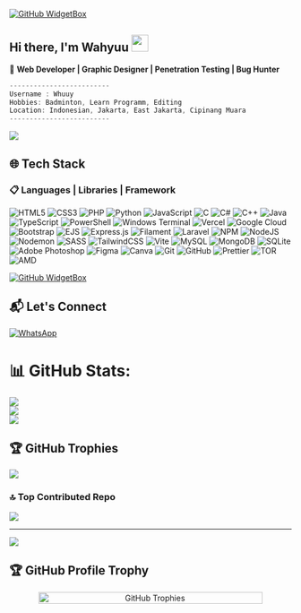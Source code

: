 [![GitHub WidgetBox](https://github-widgetbox.vercel.app/api/profile?username=RizkyWahyudi30&data=followers,repositories,stars,commits&theme=nautilus)](https://github.com/RizkyWahyudi30)

## Hi there, I'm Wahyuu <img src="https://media.giphy.com/media/hvRJCLFzcasrR4ia7z/giphy.gif" width="30">
🚀 **Web Developer | Graphic Designer | Penetration Testing | Bug Hunter**

```csharp
-------------------------
Username : Whuuy
Hobbies: Badminton, Learn Programm, Editing
Location: Indonesian, Jakarta, East Jakarta, Cipinang Muara
-------------------------
```
![](https://komarev.com/ghpvc/?username=RizkyWahyudi30&style=flat-square)

## 🌐 Tech Stack
### 📋 Languages | Libraries | Framework
![HTML5](https://img.shields.io/badge/html5-%23E34F26.svg?style=for-the-badge&logo=html5&logoColor=white) ![CSS3](https://img.shields.io/badge/css3-%231572B6.svg?style=for-the-badge&logo=css3&logoColor=white) ![PHP](https://img.shields.io/badge/php-%23777BB4.svg?style=for-the-badge&logo=php&logoColor=white) ![Python](https://img.shields.io/badge/python-3670A0?style=for-the-badge&logo=python&logoColor=ffdd54) ![JavaScript](https://img.shields.io/badge/javascript-%23323330.svg?style=for-the-badge&logo=javascript&logoColor=%23F7DF1E) ![C](https://img.shields.io/badge/c-%2300599C.svg?style=for-the-badge&logo=c&logoColor=white) ![C#](https://img.shields.io/badge/c%23-%23239120.svg?style=for-the-badge&logo=csharp&logoColor=white) ![C++](https://img.shields.io/badge/c++-%2300599C.svg?style=for-the-badge&logo=c%2B%2B&logoColor=white) ![Java](https://img.shields.io/badge/java-%23ED8B00.svg?style=for-the-badge&logo=openjdk&logoColor=white) ![TypeScript](https://img.shields.io/badge/typescript-%23007ACC.svg?style=for-the-badge&logo=typescript&logoColor=white) ![PowerShell](https://img.shields.io/badge/PowerShell-%235391FE.svg?style=for-the-badge&logo=powershell&logoColor=white) ![Windows Terminal](https://img.shields.io/badge/Windows%20Terminal-%234D4D4D.svg?style=for-the-badge&logo=windows-terminal&logoColor=white) ![Vercel](https://img.shields.io/badge/vercel-%23000000.svg?style=for-the-badge&logo=vercel&logoColor=white) ![Google Cloud](https://img.shields.io/badge/GoogleCloud-%234285F4.svg?style=for-the-badge&logo=google-cloud&logoColor=white) ![Bootstrap](https://img.shields.io/badge/bootstrap-%238511FA.svg?style=for-the-badge&logo=bootstrap&logoColor=white) ![EJS](https://img.shields.io/badge/ejs-%23B4CA65.svg?style=for-the-badge&logo=ejs&logoColor=black) ![Express.js](https://img.shields.io/badge/express.js-%23404d59.svg?style=for-the-badge&logo=express&logoColor=%2361DAFB) ![Filament](https://img.shields.io/badge/Filament-FFAA00?style=for-the-badge&logoColor=%23000000) ![Laravel](https://img.shields.io/badge/laravel-%23FF2D20.svg?style=for-the-badge&logo=laravel&logoColor=white) ![NPM](https://img.shields.io/badge/NPM-%23CB3837.svg?style=for-the-badge&logo=npm&logoColor=white) ![NodeJS](https://img.shields.io/badge/node.js-6DA55F?style=for-the-badge&logo=node.js&logoColor=white) ![Nodemon](https://img.shields.io/badge/NODEMON-%23323330.svg?style=for-the-badge&logo=nodemon&logoColor=%BBDEAD) ![SASS](https://img.shields.io/badge/SASS-hotpink.svg?style=for-the-badge&logo=SASS&logoColor=white) ![TailwindCSS](https://img.shields.io/badge/tailwindcss-%2338B2AC.svg?style=for-the-badge&logo=tailwind-css&logoColor=white) ![Vite](https://img.shields.io/badge/vite-%23646CFF.svg?style=for-the-badge&logo=vite&logoColor=white) ![MySQL](https://img.shields.io/badge/mysql-4479A1.svg?style=for-the-badge&logo=mysql&logoColor=white) ![MongoDB](https://img.shields.io/badge/MongoDB-%234ea94b.svg?style=for-the-badge&logo=mongodb&logoColor=white) ![SQLite](https://img.shields.io/badge/sqlite-%2307405e.svg?style=for-the-badge&logo=sqlite&logoColor=white) ![Adobe Photoshop](https://img.shields.io/badge/adobe%20photoshop-%2331A8FF.svg?style=for-the-badge&logo=adobe%20photoshop&logoColor=white) ![Figma](https://img.shields.io/badge/figma-%23F24E1E.svg?style=for-the-badge&logo=figma&logoColor=white) ![Canva](https://img.shields.io/badge/Canva-%2300C4CC.svg?style=for-the-badge&logo=Canva&logoColor=white) ![Git](https://img.shields.io/badge/git-%23F05033.svg?style=for-the-badge&logo=git&logoColor=white) ![GitHub](https://img.shields.io/badge/github-%23121011.svg?style=for-the-badge&logo=github&logoColor=white) ![Prettier](https://img.shields.io/badge/prettier-%23F7B93E.svg?style=for-the-badge&logo=prettier&logoColor=black) ![TOR](https://img.shields.io/badge/tor-%237E4798.svg?style=for-the-badge&logo=tor-project&logoColor=white) ![AMD](https://img.shields.io/badge/AMD-%23000000.svg?style=for-the-badge&logo=amd&logoColor=white)

[![GitHub WidgetBox](https://github-widgetbox.vercel.app/api/skills?software=linux,windows,vscode&theme=nautilus)](https://github.com/latesturl)

## 📬 Let's Connect
<p align="left">
  <a href="https://whatsapp.com/channel/0029Vb4ngq4CxoB5889HOQ2V" target="_blank">
    <img src="https://img.shields.io/badge/WhatsApp-25D366?style=for-the-badge&logo=whatsapp&logoColor=white" alt="WhatsApp" />
  </a>
</p>

# 📊 GitHub Stats:
![](https://github-readme-stats.vercel.app/api?username=Rizkywahyudi30&theme=vue&hide_border=false&include_all_commits=true&count_private=false)<br/>
![](https://nirzak-streak-stats.vercel.app/?user=Rizkywahyudi30&theme=vue&hide_border=false)<br/>
![](https://github-readme-stats.vercel.app/api/top-langs/?username=Rizkywahyudi30&theme=vue&hide_border=false&include_all_commits=true&count_private=false&layout=compact)

## 🏆 GitHub Trophies
![](https://github-profile-trophy.vercel.app/?username=Rizkywahyudi30&theme=onedark&no-frame=false&no-bg=true&margin-w=4)

### 🔝 Top Contributed Repo
![](https://github-contributor-stats.vercel.app/api?username=Rizkywahyudi30&limit=5&theme=dark&combine_all_yearly_contributions=true)

---
[![](https://visitcount.itsvg.in/api?id=Rizkywahyudi30&icon=0&color=0)](https://visitcount.itsvg.in)

<!-- Proudly created with GPRM ( https://gprm.itsvg.in ) -->

## 🏆 GitHub Profile Trophy
<div align="center" style="display: flex; flex-wrap: wrap; justify-content: center; gap: 8px;">
    <img src="https://github-profile-trophy.vercel.app/?username=RizkyWahyudi30&theme=dracula&row=2&column=3&margin-w=8&margin-h=8&no-frame=true&no-bg=true" alt="GitHub Trophies" style="width: 100%; max-width: 400px;">
</div>
